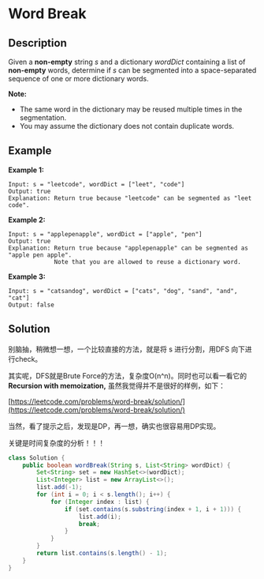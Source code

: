 # Word Break

## Description

Given a **non-empty** string _s_ and a dictionary _wordDict_ containing a list of **non-empty** words, determine if _s_ can be segmented into a space-separated sequence of one or more dictionary words.

**Note:**

* The same word in the dictionary may be reused multiple times in the segmentation.
* You may assume the dictionary does not contain duplicate words.

## Example

**Example 1:**

```text
Input: s = "leetcode", wordDict = ["leet", "code"]
Output: true
Explanation: Return true because "leetcode" can be segmented as "leet code".
```

**Example 2:**

```text
Input: s = "applepenapple", wordDict = ["apple", "pen"]
Output: true
Explanation: Return true because "applepenapple" can be segmented as "apple pen apple".
             Note that you are allowed to reuse a dictionary word.
```

**Example 3:**

```text
Input: s = "catsandog", wordDict = ["cats", "dog", "sand", "and", "cat"]
Output: false
```

## Solution

别脑抽，稍微想一想，一个比较直接的方法，就是将 s  进行分割，用DFS 向下进行check。

其实呢，DFS就是Brute Force的方法，复杂度O\(n^n\)。同时也可以看一看它的**Recursion with memoization,** 虽然我觉得并不是很好的样例，如下：

[https://leetcode.com/problems/word-break/solution/](https://leetcode.com/problems/word-break/solution/)

当然，看了提示之后，发现是DP，再一想，确实也很容易用DP实现。

关键是时间复杂度的分析！！！

```java
class Solution {
    public boolean wordBreak(String s, List<String> wordDict) {
        Set<String> set = new HashSet<>(wordDict);
        List<Integer> list = new ArrayList<>();
        list.add(-1);
        for (int i = 0; i < s.length(); i++) {
            for (Integer index : list) {
                if (set.contains(s.substring(index + 1, i + 1))) {
                    list.add(i);
                    break;
                }
            }
        }
        return list.contains(s.length() - 1);
    }
}
```



